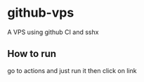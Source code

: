 # github-vps
A VPS using github CI and sshx
## How to run
go to actions and just run it then click on link
